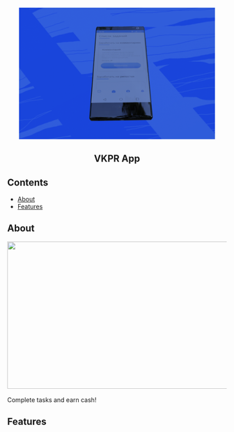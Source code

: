 <p align="center">
  <img alt="Files Logo" src="resources/image.png" width="450" />
  <h2 align="center">VKPR App</h2>
</p>

## Contents
- [About](#about)
- [Features](#features)

## About
<img src="/resources/demo.gif" width="600" height="338"/>

Complete tasks and earn cash!

## Features
